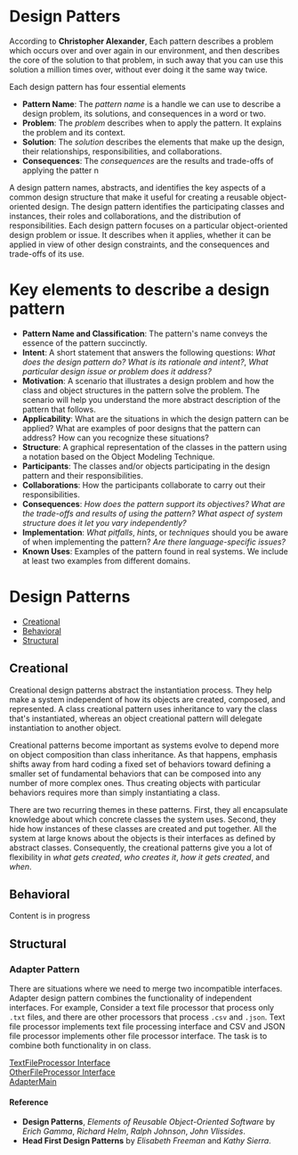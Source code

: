 # Design Patters
According to __Christopher Alexander__, Each pattern describes a problem which occurs over and over again in our environment, and then describes the core of the solution to that problem, in such away that you can use this solution a million times over, without ever doing it the same way twice.

Each design pattern has four essential elements

* **Pattern Name**: The *pattern name* is a handle we can use to describe a design problem, its solutions, and consequences in a word or two.
* **Problem**: The *problem* describes when to apply the pattern. It explains the problem and its
context.
* **Solution**: The *solution* describes the elements that make up the design, their relationships, responsibilities, and collaborations.
* **Consequences**: The *consequences* are the results and trade-offs of applying the patter n

A design pattern names, abstracts, and identifies the key aspects of a common design structure that make it useful for creating a reusable object-oriented design. The design pattern identifies the participating classes and instances, their roles and collaborations, and the distribution of responsibilities. Each design pattern focuses on a particular object-oriented design problem or issue. It describes when it applies, whether it can be applied in view of other design constraints, and the consequences and trade-offs of its use.

# Key elements to describe a design pattern
* **Pattern Name and Classification**: The pattern's name conveys the essence of the pattern succinctly.
* **Intent**: A short statement that answers the following questions: *What does the design pattern do?* *What is its rationale and intent?*, *What particular design issue or problem does it address?*
* **Motivation**: A scenario that illustrates a design problem and how the class and object structures in the pattern solve the problem. The scenario will help you understand the more abstract description of the pattern that follows.
* **Applicability**: What are the situations in which the design pattern can be applied? What are
examples of poor designs that the pattern can address? How can you recognize these situations?
* **Structure**: A graphical representation of the classes in the pattern using a notation based
on the Object Modeling Technique.
* **Participants**: The classes and/or objects participating in the design pattern and their responsibilities.
* **Collaborations**: How the participants collaborate to carry out their responsibilities.
* **Consequences**: *How does the pattern support its objectives?* *What are the trade-offs and results
of using the pattern?* *What aspect of system structure does it let you vary independently?*
* **Implementation**: *What pitfalls*, *hints*, or *techniques* should you be aware of when implementing
the pattern? *Are there language-specific issues?*
* **Known Uses**: Examples of the pattern found in real systems. We include at least two examples
from different domains.

# Design Patterns
* [Creational](#creational)
* [Behavioral](#behavioral)
* [Structural](#structural)

## Creational
Creational design patterns abstract the instantiation process. They help make a system
independent of how its objects are created, composed, and represented. A class creational pattern uses inheritance to vary the class that's instantiated, whereas an object creational pattern will delegate instantiation to another object. 

Creational patterns become important as systems evolve to depend more on object composition than class inheritance. As that happens, emphasis shifts away from hard coding a fixed set of behaviors toward defining a smaller set of fundamental behaviors that can be composed into any number of more complex ones. Thus creating objects with particular behaviors requires more than simply instantiating a class.

There are two recurring themes in these patterns. First, they all encapsulate knowledge about which concrete classes the system uses. Second, they hide how instances of these classes are created and put together. All the system at large knows about the objects is their interfaces as defined by abstract classes. Consequently, the creational patterns give you a lot of flexibility in *what gets created*, *who creates it*, *how it gets created*, and *when*.

## Behavioral
Content is in progress

## Structural
### Adapter Pattern
There are situations where we need to merge two incompatible interfaces. Adapter design pattern combines
the functionality of independent interfaces.
For example, Consider a text file processor that process only `.txt` files, and there are other processors that process `.csv` and `.json`. 
Text file processor implements text file processing interface and CSV and JSON file processor implements other file processor interface.
The task is to combine both functionality in on class.

[TextFileProcessor Interface](./src/com/dp/structural/adapter/TextFileProcessor.java)\
[OtherFileProcessor Interface](./src/com/dp/structural/adapter/OtherFileProcessor.java)\
[AdapterMain](./src/com/dp/structural/adapter/AdapterMain.java)


#### Reference
* **Design Patterns**, *Elements of Reusable Object-Oriented Software* by *Erich Gamma*, *Richard Helm*, *Ralph Johnson*, *John Vlissides*.
* **Head First Design Patterns** by *Elisabeth Freeman* and *Kathy Sierra*.